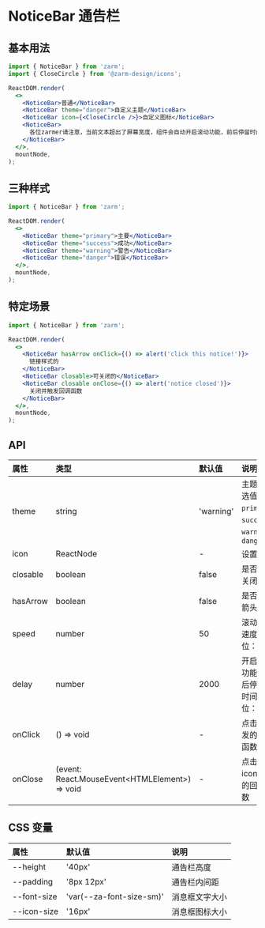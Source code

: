 # NoticeBar 通告栏

## 基本用法

```jsx
import { NoticeBar } from 'zarm';
import { CloseCircle } from '@zarm-design/icons';

ReactDOM.render(
  <>
    <NoticeBar>普通</NoticeBar>
    <NoticeBar theme="danger">自定义主题</NoticeBar>
    <NoticeBar icon={<CloseCircle />}>自定义图标</NoticeBar>
    <NoticeBar>
      各位zarmer请注意，当前文本超出了屏幕宽度，组件会自动开启滚动功能，前后停留时间和滚动速度可以自定义设置，更多用法请参见使用文档。
    </NoticeBar>
  </>,
  mountNode,
);
```

## 三种样式

```jsx
import { NoticeBar } from 'zarm';

ReactDOM.render(
  <>
    <NoticeBar theme="primary">主要</NoticeBar>
    <NoticeBar theme="success">成功</NoticeBar>
    <NoticeBar theme="warning">警告</NoticeBar>
    <NoticeBar theme="danger">错误</NoticeBar>
  </>,
  mountNode,
);
```

## 特定场景

```jsx
import { NoticeBar } from 'zarm';

ReactDOM.render(
  <>
    <NoticeBar hasArrow onClick={() => alert('click this notice!')}>
      链接样式的
    </NoticeBar>
    <NoticeBar closable>可关闭的</NoticeBar>
    <NoticeBar closable onClose={() => alert('notice closed')}>
      关闭并触发回调函数
    </NoticeBar>
  </>,
  mountNode,
);
```

## API

| 属性     | 类型                                             | 默认值    | 说明                                                   |
| :------- | :----------------------------------------------- | :-------- | :----------------------------------------------------- |
| theme    | string                                           | 'warning' | 主题，可选值 `primary`、`success`、`warning`、`danger` |
| icon     | ReactNode                                        | -         | 设置图标                                               |
| closable | boolean                                          | false     | 是否显示关闭按钮                                       |
| hasArrow | boolean                                          | false     | 是否显示箭头                                           |
| speed    | number                                           | 50        | 滚动时的速度（单位：px/s）                             |
| delay    | number                                           | 2000      | 开启滚动功能时前后停留的时间（单位：ms）               |
| onClick  | () => void                                       | -         | 点击后触发的回调函数                                   |
| onClose  | (event: React.MouseEvent\<HTMLElement\>) => void | -         | 点击关闭 icon 触发的回调函数                           |

## CSS 变量

| 属性        | 默认值                   | 说明           |
| :---------- | :----------------------- | :------------- |
| --height    | '40px'                   | 通告栏高度     |
| --padding   | '8px 12px'               | 通告栏内间距   |
| --font-size | 'var(--za-font-size-sm)' | 消息框文字大小 |
| --icon-size | '16px'                   | 消息框图标大小 |
